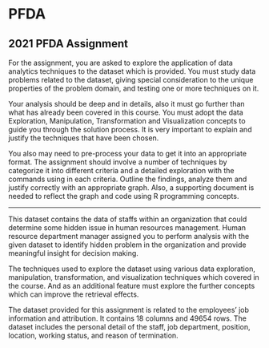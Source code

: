# PFDA
2021 PFDA Assignment
-------------
For the assignment, you are asked to explore the application of data analytics techniques to the dataset which is provided. You must study data problems related to the dataset, giving special consideration to the unique properties of the problem domain, and testing one or more techniques on it.

Your analysis should be deep and in details, also it must go further than what has already been covered in this course. You must adopt the data Exploration, Manipulation, Transformation and Visualization concepts to guide you through the solution process. It is very important to explain and justify the techniques that have been chosen.

You also may need to pre-process your data to get it into an appropriate format. The assignment should involve a number of techniques by categorize it into different criteria and a detailed exploration with the commands using in each criteria. Outline the findings, analyze them and justify correctly with an appropriate graph. Also, a supporting document is needed to reflect the graph and code using R programming concepts.

-------------
This dataset contains the data of staffs within an organization that could determine some hidden issue in human resources management. Human resource department manager assigned you to perform analysis with the given dataset to identify hidden problem in the organization and provide meaningful insight for decision making. 

The techniques used to explore the dataset using various data exploration, manipulation, transformation, and visualization techniques which covered in the course. And as an additional feature must explore the further concepts which can improve the retrieval effects.

The dataset provided for this assignment is related to the employees’ job information and attribution. It contains 18 columns and 49654 rows. The dataset includes the personal detail of the staff, job department, position, location, working status, and reason of termination.
